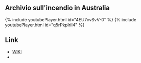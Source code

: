 ## Archivio sull'incendio in Australia

{% include youtubePlayer.html id="4EU7vvSvV-0" %}
{% include youtubePlayer.html id="q5rPkpIriI4" %}

## Link
* [WIKI](https://it.wikipedia.org/wiki/Incendi_in_Australia_del_2019-2020)
* []()
